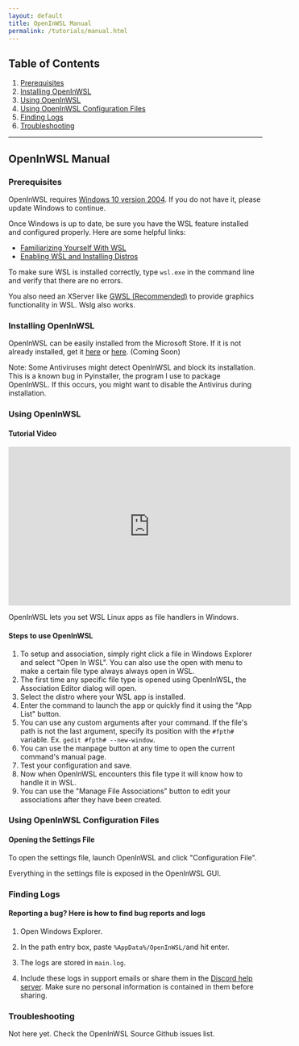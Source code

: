 ```yaml
---
layout: default
title: OpenInWSL Manual
permalink: /tutorials/manual.html
---
```

## Table of Contents
1.  [Prerequisites](#prerequisites)
2.  [Installing OpenInWSL](#installing-openinwsl)
3.  [Using OpenInWSL](#using-openinwsl)
4.  [Using OpenInWSL Configuration Files](#using-openinwsl-configuration-files)
5.  [Finding Logs](#finding-logs)
6.  [Troubleshooting](#troubleshooting)


***

## OpenInWSL Manual

### Prerequisites ###

OpenInWSL requires [Windows 10 version 2004](https://support.microsoft.com/en-us/help/4028685/windows-10-get-the-update). If you do not have it, please update Windows to continue.

Once Windows is up to date, be sure you have the WSL feature installed and configured properly. Here are some helpful links:
*  [Familiarizing Yourself With WSL](https://docs.microsoft.com/en-us/windows/wsl/about)
*  [Enabling WSL and Installing Distros](https://docs.microsoft.com/en-us/windows/wsl/install-win10)

To make sure WSL is installed correctly, type ```wsl.exe``` in the command line and verify that there are no errors.

You also need an XServer like [GWSL (Recommended)](https://opticos.github.io/gwsl) to provide graphics functionality in WSL. Wslg also works.

### Installing OpenInWSL ###

OpenInWSL can be easily installed from the Microsoft Store. If it is not already installed, get it [here](ms-windows-store://pdp/?productid=9NL6KD1H33V3) or [here](https://www.microsoft.com/en-us/p/gwsl/9nl6kd1h33v3). (Coming Soon)

Note: Some Antiviruses might detect OpenInWSL and block its installation. This is a known bug in Pyinstaller, the program I use to package OpenInWSL. If this occurs, you might want to disable the Antivirus during installation.

### Using OpenInWSL ###
#### Tutorial Video
<div class="iframe-container">
  <iframe width="560" height="315" src="https://www.youtube-nocookie.com/embed/8SPFVe47qYA" title="YouTube video player" frameborder="0" allow="accelerometer; autoplay; clipboard-write; encrypted-media; gyroscope; picture-in-picture" allowfullscreen></iframe>
</div>

OpenInWSL lets you set WSL Linux apps as file handlers in Windows.

#### Steps to use OpenInWSL

1. To setup and association, simply right click a file in Windows Explorer and select "Open In WSL". You can also use the open with menu to make a certain file type always always open in WSL.
2. The first time any specific file type is opened using OpenInWSL, the Association Editor dialog will open.
3. Select the distro where your WSL app is installed.
4. Enter the command to launch the app or quickly find it using the "App List" button.
5. You can use any custom arguments after your command. If the file's path is not the last argument, specify its position with the ```#fpth#``` variable. Ex. ```gedit #fpth# --new-window```.
6. You can use the manpage button at any time to open the current command's manual page.
7. Test your configuration and save. 
8. Now when OpenInWSL encounters this file type it will know how to handle it in WSL.
9. You can use the "Manage File Associations" button to edit your associations after they have been created.

### Using OpenInWSL Configuration Files ###

#### Opening the Settings File
To open the settings file, launch OpenInWSL and click "Configuration File".

Everything in the settings file is exposed in the OpenInWSL GUI.

### Finding Logs ###

#### Reporting a bug? Here is how to find bug reports and logs
1.  Open Windows Explorer.

2.  In the path entry box, paste ```%AppData%/OpenInWSL/```and hit enter.

3.  The logs are stored in ```main.log```.

4.  Include these logs in support emails or share them in the [Discord help server](https://discord.gg/VkvNgkH). Make sure no personal information is contained in them before sharing.


### Troubleshooting ###

Not here yet. Check the OpenInWSL Source Github issues list.

